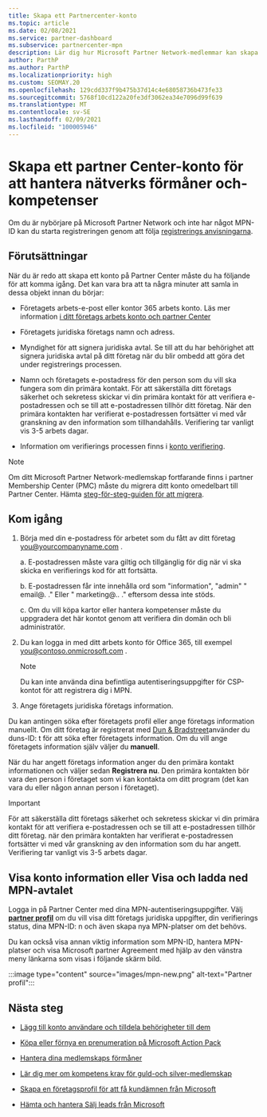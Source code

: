 ```yaml
---
title: Skapa ett Partnercenter-konto
ms.topic: article
ms.date: 02/08/2021
ms.service: partner-dashboard
ms.subservice: partnercenter-mpn
description: Lär dig hur Microsoft Partner Network-medlemmar kan skapa ett partner Center-konto för att hantera sina nätverks förmåner och-kompetenser.
author: ParthP
ms.author: ParthP
ms.localizationpriority: high
ms.custom: SEOMAY.20
ms.openlocfilehash: 129cdd337f9b475b37d14c4e68058736b473fe33
ms.sourcegitcommit: 5768f10cd122a20fe3df3062ea34e7096d99f639
ms.translationtype: MT
ms.contentlocale: sv-SE
ms.lasthandoff: 02/09/2021
ms.locfileid: "100005946"
---
```

# <a name="create-a-partner-center-account-to-manage-network-benefits-and-competencies"></a>Skapa ett partner Center-konto för att hantera nätverks förmåner och-kompetenser


Om du är nybörjare på Microsoft Partner Network och inte har något MPN-ID kan du starta registreringen genom att följa [registrerings anvisningarna](https://partner.microsoft.com/dashboard/account/v3/enrollment/introduction/partnership).

## <a name="prerequisites"></a>Förutsättningar 

När du är redo att skapa ett konto på Partner Center måste du ha följande för att komma igång.  Det kan vara bra att ta några minuter att samla in dessa objekt innan du börjar:

- Företagets arbets-e-post eller kontor 365 arbets konto. Läs mer information [i ditt företags arbets konto och partner Center](azure-active-directory-tenants-and-partner-center.md) 
 
- Företagets juridiska företags namn och adress.

- Myndighet för att signera juridiska avtal. Se till att du har behörighet att signera juridiska avtal på ditt företag när du blir ombedd att göra det under registrerings processen.

- Namn och företagets e-postadress för den person som du vill ska fungera som din primära kontakt. För att säkerställa ditt företags säkerhet och sekretess skickar vi din primära kontakt för att verifiera e-postadressen och se till att e-postadressen tillhör ditt företag. När den primära kontakten har verifierat e-postadressen fortsätter vi med vår granskning av den information som tillhandahålls. Verifiering tar vanligt vis 3-5 arbets dagar. 

- Information om verifierings processen finns i [konto verifiering](verification-responses.md).

>[!NOTE]
>Om ditt Microsoft Partner Network-medlemskap fortfarande finns i partner Membership Center (PMC) måste du migrera ditt konto omedelbart till Partner Center. Hämta [steg-för-steg-guiden för att migrera](https://assetsprod.microsoft.com/mpn/migrate-pmc-pc-mpa-guide.pptx).

## <a name="get-started"></a>Kom igång

1. Börja med din e-postadress för arbetet som du fått av ditt företag you@yourcompanyname.com .
 
    a.  E-postadressen måste vara giltig och tillgänglig för dig när vi ska skicka en verifierings kod för att fortsätta.

    b.  E-postadressen får inte innehålla ord som "information", "admin" " email@. ." Eller " marketing@.. ." eftersom dessa inte stöds.

    c.  Om du vill köpa kartor eller hantera kompetenser måste du uppgradera det här kontot genom att verifiera din domän och bli administratör. 

2. Du kan logga in med ditt arbets konto för Office 365, till exempel you@contoso.onmicrosoft.com .

   >[!NOTE]
   > Du kan inte använda dina befintliga autentiseringsuppgifter för CSP-kontot för att registrera dig i MPN.

3. Ange företagets juridiska företags information.

Du kan antingen söka efter företagets profil eller ange företags information manuellt. Om ditt företag är registrerat med [Dun & Bradstreet](https://partner.microsoft.com/marketing/usisvshowcase/dunandbrad)använder du duns-ID: t för att söka efter företagets information. Om du vill ange företagets information själv väljer du **manuell**.

När du har angett företags information anger du den primära kontakt informationen och väljer sedan **Registrera nu**.
Den primära kontakten bör vara den person i företaget som vi kan kontakta om ditt program (det kan vara du eller någon annan person i företaget).

>[!IMPORTANT]
>För att säkerställa ditt företags säkerhet och sekretess skickar vi din primära kontakt för att verifiera e-postadressen och se till att e-postadressen tillhör ditt företag. när den primära kontakten har verifierat e-postadressen fortsätter vi med vår granskning av den information som du har angett. Verifiering tar vanligt vis 3-5 arbets dagar. 

## <a name="how-to-view-account-details-or-view-and-download-the-mpn-agreement"></a>Visa konto information eller Visa och ladda ned MPN-avtalet

Logga in på Partner Center med dina MPN-autentiseringsuppgifter. Välj [**partner profil**](https://partner.microsoft.com/pcv/accountsettings/connectedpartnerprofile) om du vill visa ditt företags juridiska uppgifter, din verifierings status, dina MPN-ID: n och även skapa nya MPN-platser om det behövs. 

Du kan också visa annan viktig information som MPN-ID, hantera MPN-platser och visa Microsoft partner Agreement med hjälp av den vänstra meny länkarna som visas i följande skärm bild.

:::image type="content" source="images/mpn-new.png" alt-text="Partner profil":::


## <a name="next-steps"></a>Nästa steg

-   [Lägg till konto användare och tilldela behörigheter till dem](create-user-accounts-and-set-permissions.md)

-   [Köpa eller förnya en prenumeration på Microsoft Action Pack](mpn-get-action-pack.md)

-   [Hantera dina medlemskaps förmåner](manage-your-partner-network-benefits.md)

-   [Lär dig mer om kompetens krav för guld-och silver-medlemskap](https://partner.microsoft.com/membership/competencies)

-   [Skapa en företagsprofil för att få kundämnen från Microsoft](create-a-marketing-profile.md)

-   [Hämta och hantera Sälj leads från Microsoft](manage-leads.md)
